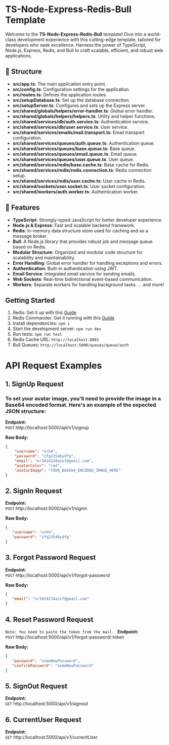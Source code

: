 # TS-Node-Express-Redis-Bull Template

Welcome to the **TS-Node-Express-Redis-Bull** template!
Dive into a world-class development experience with this cutting-edge template,
tailored for developers who seek excellence.
Harness the power of TypeScript, Node.js, Express, Redis,
and Bull to craft scalable, efficient, and robust web applications.

## 📂 Structure

- **src/app.ts**: The main application entry point.
- **src/config.ts**: Configuration settings for the application.
- **src/routes.ts**: Defines the application routes.
- **src/setupDatabase.ts**: Set up the database connection.
- **src/setupServer.ts**: Configures and sets up the Express server.
- **src/shared/globals/helpers/error-handler.ts**: Global error handler.
- **src/shared/globals/helpers/helpers.ts**: Utility and helper functions.
- **src/shared/services/db/auth.service.ts**: Authentication service.
- **src/shared/services/db/user.service.ts**: User service.
- **src/shared/services/emails/mail.transport.ts**: Email transport configuration.
- **src/shared/services/queues/auth.queue.ts**: Authentication queue.
- **src/shared/services/queues/base.queue.ts**: Base queue.
- **src/shared/services/queues/email.queue.ts**: Email queue.
- **src/shared/services/queues/user.queue.ts**: User queue.
- **src/shared/services/redis/base.cache.ts**: Base cache for Redis.
- **src/shared/services/redis/redis.connection.ts**: Redis connection setup.
- **src/shared/services/redis/user.cache.ts**: User cache in Redis.
- **src/shared/sockets/user.socket.ts**: User socket configuration.
- **src/shared/workers/auth.worker.ts**: Authentication worker.


## 🌟 Features

- **TypeScript**: Strongly-typed JavaScript for better developer experience.
- **Node.js & Express**: Fast and scalable backend framework.
- **Redis**: In-memory data structure store used for caching and as a message broker.
- **Bull**: A Node.js library that provides robust job and message queue based on Redis.
- **Modular Structure**: Organized and modular code structure for scalability and maintainability.
- **Error Handling**: Global error handler for handling exceptions and errors.
- **Authentication**: Built-in authentication using JWT.
- **Email Service**: Integrated email service for sending emails.
- **Web Sockets**: Real-time bidirectional event-based communication.
- **Workers**: Separate workers for handling background tasks.
  ... and more!

## Getting Started

1. Redis: Set it up with this [Guide](https://redis.io/docs/getting-started/installation/install-redis-on-windows/)
2. Redis Commander: Get it running with this [Guide](https://www.npmjs.com/package/redis-commander)
3. Install dependencies: `npm i`
4. Start the development server: `npm run dev`
5. Run tests: `npm run test`
6. Redis Cache URL: `http://localhost:8081`
7. Bull Queues: `http://localhost:5000/queues/queue/auth`

# API Request Examples

## 1. SignUp Request
### To set your avatar image, you'll need to provide the image in a Base64 encoded format. Here's an example of the expected JSON structure:
**Endpoint:**  
`POST` http://localhost:5000/api/v1/signup

**Raw Body:**
```json
{
    "username": "orh4",
    "password": "zfq23546ydfg",
    "email": "or3424234assf@gmail.com",
    "avatarColor": "red",
    "avatarImage": "YOUR_BASE64_ENCODED_IMAGE_HERE"
}
```

## 2. SignIn Request

**Endpoint:**  
`POST` http://localhost:5000/api/v1/signin

**Raw Body:**
```json
{
   "username": "orh4",
   "password": "zfq23546ydfg"
}
```

## 3. Forgot Password Request

**Endpoint:**  
`POST` http://localhost:5000/api/v1/forgot-password

**Raw Body:**
```json
{
   "email": "or3424234assf@gmail.com"
}
```

## 4. Reset Password Request
`Note: You need to paste the token from the mail.
`
**Endpoint:**  
`POST` http://localhost:5000/api/v1/forgot-password/:token

**Raw Body:**
```json
{
   "password": "someNewPassword",
   "confirmPassword": "someNewPassword"
}
```

## 5. SignOut Request

**Endpoint:**  
`GET` http://localhost:5000/api/v1/signout

## 6. CurrentUser Request

**Endpoint:**  
`GET` http://localhost:5000/api/v1/currentUser


